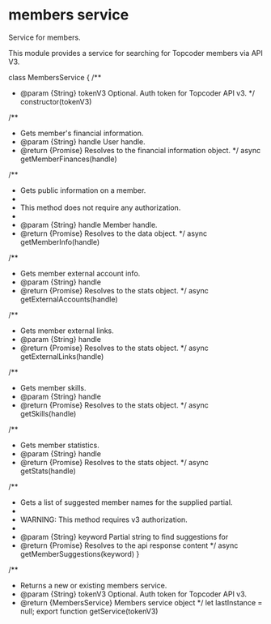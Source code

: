 # members service
Service for members.

This module provides a service for searching for Topcoder
members via API V3.


class MembersService {
  /**
   * @param {String} tokenV3 Optional. Auth token for Topcoder API v3.
   */
  constructor(tokenV3)

  /**
   * Gets member's financial information.
   * @param {String} handle User handle.
   * @return {Promise} Resolves to the financial information object.
   */
  async getMemberFinances(handle)

  /**
   * Gets public information on a member.
   *
   * This method does not require any authorization.
   *
   * @param {String} handle Member handle.
   * @return {Promise} Resolves to the data object.
   */
  async getMemberInfo(handle)

  /**
   * Gets member external account info.
   * @param {String} handle
   * @return {Promise} Resolves to the stats object.
   */
  async getExternalAccounts(handle)

  /**
   * Gets member external links.
   * @param {String} handle
   * @return {Promise} Resolves to the stats object.
   */
  async getExternalLinks(handle)

  /**
   * Gets member skills.
   * @param {String} handle
   * @return {Promise} Resolves to the stats object.
   */
  async getSkills(handle)

  /**
   * Gets member statistics.
   * @param {String} handle
   * @return {Promise} Resolves to the stats object.
   */
  async getStats(handle)

  /**
   * Gets a list of suggested member names for the supplied partial.
   *
   * WARNING: This method requires v3 authorization.
   *
   * @param {String} keyword Partial string to find suggestions for
   * @return {Promise} Resolves to the api response content
   */
  async getMemberSuggestions(keyword)
}

/**
 * Returns a new or existing members service.
 * @param {String} tokenV3 Optional. Auth token for Topcoder API v3.
 * @return {MembersService} Members service object
 */
let lastInstance = null;
export function getService(tokenV3)

